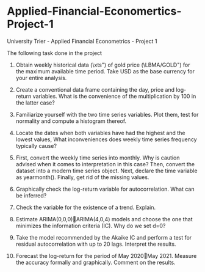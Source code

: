 # Applied-Financial-Economertics-Project-1
University Trier - Applied Financial Econometrics - Project 1

The following task done in the project

1. Obtain weekly historical data (\xts") of gold price (\LBMA/GOLD") for the maximum available time period. Take USD as the base currency for your entire analysis.

2. Create a conventional data frame containing the day, price and log-return variables. What is the convenience of the multiplication by 100 in the latter case?

3. Familiarize yourself with the two time series variables. Plot them, test for normality and compute a histogram thereof.

4. Locate the dates when both variables have had the highest and the lowest values, What inconveniences does weekly time series frequency typically cause?

5. First, convert the weekly time series into monthly. Why is caution advised when it comes to interpretation in this case? Then, convert the dataset into a modern time
series object. Next, declare the time variable as yearmonth(). Finally, get rid of the missing values.

6. Graphically check the log-return variable for autocorrelation. What can be inferred?

7. Check the variable for the existence of a trend. Explain.

8. Estimate ARIMA(0,0,0)􀀀ARIMA(4,0,4) models and choose the one that minimizes the information criteria (IC). Why do we set d=0?

9. Take the model recommended by the Akaike IC and perform a test for residual autocorrelation with up to 20 lags. Interpret the results.

10. Forecast the log-return for the period of May 2020􀀀May 2021. Measure the accuracy formally and graphically. Comment on the results.
